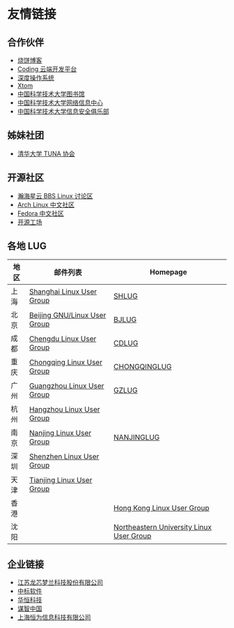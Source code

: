 ---
---

# 友情链接

## 合作伙伴

- [烧饼博客](https://sb.sb/)
- [Coding 云端开发平台](https://coding.net/)
- [深度操作系统](http://www.deepin.org/)
- [Xtom](https://xtom.com/)
- [中国科学技术大学图书馆](http://lib.ustc.edu.cn/)
- [中国科学技术大学网络信息中心](http://ustcnet.ustc.edu.cn/)
- [中国科学技术大学信息安全俱乐部](http://sec.ustc.edu.cn/)

## 姊妹社团

- [清华大学 TUNA 协会](https://tuna.moe/)

## 开源社区

- [瀚海星云 BBS Linux 讨论区](http://bbs.ustc.edu.cn/cgi/bbsdoc?board=Linux)
- [Arch Linux 中文社区](http://bbs.archlinuxcn.org/)
- [Fedora 中文社区](http://www.fdzh.org/)
- [开源工场](https://openingsource.org/)

## 各地 LUG

| 地区 | 邮件列表                                                                           | Homepage                                                            |
| ---- | ---------------------------------------------------------------------------------- | ------------------------------------------------------------------- |
| 上海 | [Shanghai Linux User Group](https://groups.google.com/group/shlug)                 | [SHLUG](http://www.shlug.org/)                                      |
| 北京 | [Beijing GNU/Linux User Group](https://blug.sh/mailing-list/)                      | [BJLUG](https://blug.sh/)                                           |
| 成都 | [Chengdu Linux User Group](https://groups.google.com/group/cdlug_community)        | [CDLUG](http://www.cdlug.sh/)                                       |
| 重庆 | [Chongqing Linux User Group](https://groups.google.com/forum/#!forum/chongqinglug) | [CHONGQINGLUG](http://www.chongqinglug.org/)                        |
| 广州 | [Guangzhou Linux User Group](https://groups.google.com/group/gzlug)                | [GZLUG](http://www.gzlug.org/)                                      |
| 杭州 | [Hangzhou Linux User Group](https://groups.google.com/group/hzlug)                 |                                                                     |
| 南京 | [Nanjing Linux User Group](https://groups.google.com/group/njlug)                  | [NANJINGLUG](http://nanjinglug.org/)                                |
| 深圳 | [Shenzhen Linux User Group](https://groups.google.com/group/szlug)                 |                                                                     |
| 天津 | [Tianjing Linux User Group](https://groups.google.com/group/tjlug)                 |                                                                     |
| 香港 |                                                                                    | [Hong Kong Linux User Group](http://www.linux.org.hk/)              |
| 沈阳 |                                                                                    | [Northeastern University Linux User Group](https://lug.neu.edu.cn/) |

## 企业链接

- [江苏龙芯梦兰科技股份有限公司](http://www.lemote.com/)
- [中标软件](http://www.cs2c.com.cn/)
- [华恒科技](http://www.hhcn.com/)
- [谋智中国](http://mozilla.com.cn/)
- [上海恒为信息科技有限公司](http://www.embedway.com/)
